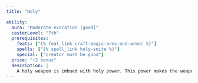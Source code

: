 ```yaml
---
title: "Holy"

ability:
  aura: "Moderate evocation [good]"
  casterLevel: "7th"
  prerequisites:
    feats: ["{% feat_link craft-magic-arms-and-armor %}"]
    spells: ["{% spell_link holy-smite %}"]
    special: ["creator must be good"]
  price: "+2 bonus"
  description: |
    A holy weapon is imbued with holy power. This power makes the weapon good-aligned and thus bypasses the corresponding damage reduction. It deals an extra {% die_roll 2 6 0 %} points of damage against all of evil alignment. It bestows one negative level on any evil creature attempting to wield it. The negative level remains as long as the weapon is in hand and disappears when the weapon is no longer wielded. This negative level never results in actual level loss, but it cannot be overcome in any way (including {% spell_link restoration %} spells) while the weapon is wielded. Bows, crossbows, and slings so crafted bestow the holy power upon their ammunition.
---
```

